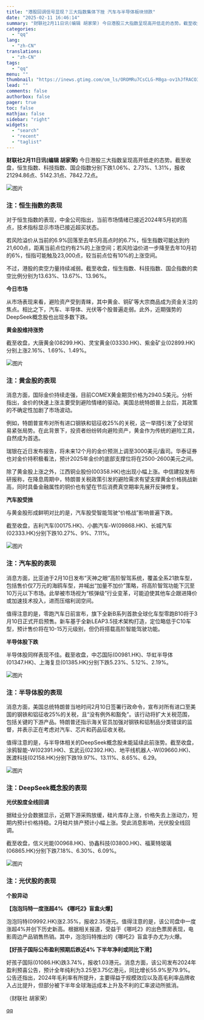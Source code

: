 ```yaml
---
title: "港股回调信号显现？三大指数集体下挫 汽车与半导体板块领跌"
date: "2025-02-11 16:46:14"
summary: "财联社2月11日讯(编辑 胡家荣) 今日港股三大指数呈现高开低走的态势。截至收盘，恒生指数、科技指数..."
categories:
  - "qq"
lang:
  - "zh-CN"
translations:
  - "zh-CN"
tags:
  - "qq"
menu: ""
thumbnail: "https://inews.gtimg.com/om_ls/OROMRu7CsCLG-M8ga-ov1hJfRACO3AHMgENtoxHTkyBFUAA_640360/0"
lead: ""
comments: false
authorbox: false
pager: true
toc: false
mathjax: false
sidebar: "right"
widgets:
  - "search"
  - "recent"
  - "taglist"
---
```


**财联社2月11日讯(编辑 胡家荣)** 今日港股三大指数呈现高开低走的态势。截至收盘，恒生指数、科技指数、国企指数分别下跌1.06%、2.73%、1.31%，报收21294.86点、5142.31点、7842.72点。

![图片](https://inews.gtimg.com/om_bt/O9IH1f-ivNHKnMC86gIU8WBP3XERcYx1sy1NVDFWD4TdIAA/641)

### 注：恒生指数的表现

对于恒生指数的表现，中金公司指出，当前市场情绪已接近2024年5月初的高点，技术指标显示市场已接近超买状态。

若风险溢价从当前的6.9%回落至去年5月高点时的6.7%，恒生指数可能达到约21,600点，距离当前点位约有2%的上涨空间；若风险溢价进一步降至去年10月初的6%，恒指可能触及23,000点，较当前点位有10%的上涨空间。

不过，港股的卖空力量持续减弱。截至收盘，恒生指数、科技指数、国企指数的卖空比例分别为13.63%、13.67%、13.96%。

**今日市场**

从市场表现来看，避险资产受到青睐，其中黄金、铜矿等大宗商品成为资金关注的焦点。相比之下，汽车、半导体、光伏等个股普遍走弱。此外，近期强势的DeepSeek概念股也出现多数下跌。

**黄金股维持涨势**

截至收盘，大唐黄金(08299.HK)、灵宝黄金(03330.HK)、紫金矿业(02899.HK)分别上涨2.16%、1.69%、1.49%。

![图片](https://inews.gtimg.com/om_bt/Oyh6OmLSvUN1SlMx7JRfgTl3L7lVV48tKRK62Z0-ZaqbQAA/641)

### 注：黄金股的表现

消息方面，国际金价持续走强，目前COMEX黄金期货价格为2940.5美元。分析指出，金价的快速上涨主要受到避险情绪的驱动。美国总统特朗普上台后，其政策的不确定性加剧了市场波动。

例如，特朗普宣布对所有进口钢铁和铝征收25%的关税，这一举措引发了全球贸易紧张局势。在此背景下，投资者纷纷转向避险资产，黄金作为传统的避险工具，自然成为首选。

瑞银在近日发布报告，将未来12个月的金价预测上调至3000美元/盎司。华泰证券也对金价持积极看法，预计2025年金价的底部支撑位将在2500-2600美元之间。

除了黄金股上涨之外，江西铜业股份(00358.HK)也出现小幅上涨。中信建投发布研报称，在降息周期中，特朗普关税政策引发的避险需求有望支撑黄金价格挑战新高，同时具备金融属性的铜价也有望在节后消费真空期率先展开反弹修复。

**汽车股受挫**

与黄金股形成鲜明对比的是，汽车股受智能驾驶“价格战”影响普遍下跌。

截至收盘，吉利汽车(00175.HK)、小鹏汽车-W(09868.HK)、长城汽车(02333.HK)分别下跌10.27%、9%、7.11%。

![图片](https://inews.gtimg.com/om_bt/OxdVeLenFrUVLu02fPUbNy-gZpyFkDw5foken64ooUsF4AA/641)

### 注：汽车股的表现

消息方面，比亚迪于2月10日发布“天神之眼”高阶智驾系统，覆盖全系21款车型，包括售价仅7万元的海鸥车型，并喊出“加量不加价”策略，将高阶智驾功能下沉至10万元以下市场。此举被市场视为“核弹级”行业变革，可能迫使其他车企跟进降价或加速技术投入，进而压缩利润空间。

值得注意的是，零跑汽车日前宣布，旗下全新B系列首款全球化车型零跑B10将于3月10日正式开启预售。新车基于全新LEAP3.5技术架构打造，定位略低于C10车型，预计售价将在10-15万元级别，但仍将搭载高阶智能驾驶功能。

**半导体股下跌**

半导体股同样表现不佳。截至收盘，中芯国际(00981.HK)、华虹半导体(01347.HK)、上海复旦(01385.HK)分别下跌5.23%、5.12%、2.19%。

![图片](https://inews.gtimg.com/om_bt/O65TuW28SXDOErMu6SWpQwwRlPQtvFGUTeH0--N1zjeOgAA/641)

### 注：半导体股的表现

消息方面，美国总统特朗普当地时间2月10日签署行政命令，宣布对所有进口至美国的钢铁和铝征收25%的关税，且“没有例外和豁免”。该行动将扩大关税范围，包括关键的下游产品。特朗普还指示海关官员加强对钢铁和铝制品分类错误的监督，并表示正在考虑对汽车、芯片和药品征收关税。

值得注意的是，与半导体相关的DeepSeek概念股未能延续此前涨势。截至收盘，涂鸦智能-W(02391.HK)、玄武云(02392.HK)、地平线机器人-W(09660.HK)、医渡科技(02158.HK)分别下跌19.97%、13.11%、8.65%、6.29。

![图片](https://inews.gtimg.com/om_bt/Op3UfEzxBo-t0GvyWzT6KZhHEjKBcKwc_XE17ZpkyEsGgAA/641)

### 注：DeepSeek概念股的表现

**光伏股度全线回调**

据硅业分会数据显示，近期下游采购放缓，硅片库存上涨，价格失去上涨动力，短期内预计价格持稳。2月硅片排产预计小幅上涨。受此消息影响，光伏股全线回调。

截至收盘，信义光能(00968.HK)、协鑫科技(03800.HK)、福莱特玻璃(06865.HK)分别下跌7.18%、6.30%、6.09%。

![图片](https://inews.gtimg.com/om_bt/OVQSRssWlQzmSieqg-4LVN6_VbpU3nk4ZHJ2fS59sgT_wAA/641)

### 注：光伏股的表现

**个股异动**

**【泡泡玛特一度涨超4% 《哪吒2》盲盒火爆】**

泡泡玛特(09992.HK)涨2.35%，报收2.35港元。值得注意的是，该公司盘中一度涨超4%并创下历史新高。根据相关报道，受益于《哪吒2》的出色票房表现，电影周边产品销售热销。其中，泡泡玛特推出的《哪吒2》盲盒手办尤为火爆。

**【好孩子国际公布盈利预期后跌近4% 下半年净利或同比下滑】**

好孩子国际(01086.HK)跌3.74%，报收1.03港元。消息方面，该公司发布2024年盈利预喜公告，预计全年纯利为3.25至3.75亿港元，同比增长55.9%至79.9%。公告还指出，2024年毛利率有所提升，主要得益于规模效应以及高毛利率品牌收入占比提升，但部分被下半年全球海运成本上升及不利的汇率波动所抵消。

（财联社 胡家荣）

[qq](https://new.qq.com/rain/a/20250211A0694K00)
